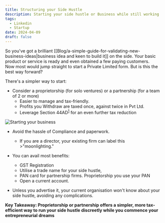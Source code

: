 ```yaml
---
title: Structuring your Side Hustle
description: Starting your side hustle or Business while still working in a job with least hassles and compliance challenges
tags:
  - Linkedin
  - Startup
date: 2024-04-09
draft: false
---
```

  
So you've got a brilliant [[Blog/a-simple-guide-for-validating-new-business-ideas|business idea and keen to build it]] on the side. Your basic product or service is ready and even obtained a few paying customers. Now most would jump straight to start a Private Limited form. But is this the best way forward?
 
There's a simpler way to start:
- Consider a proprietorship (for solo ventures) or a partnership (for a team of 2 or more)
	- Easier to manage and tax-friendly.
	- Profits you Withdraw are taxed once, against twice in Pvt Ltd.
	- Leverage Section 44AD<sup><a href="https://cleartax.in/s/freelance-professional-business-income">1</a></sup> for an even further tax reduction

![Starting your business](https://i.imgur.com/t4aqfFm.jpeg)

- Avoid the hassle of Compliance and paperwork.
	- If you are a director, your existing firm can label this >"moonlighting."

- You can avail most benefits:
	- GST Registration
	- Utilise a trade name for your side hustle,
	- PAN card for partnership firms. Proprietorship you use your PAN
	- Open a current account.

- Unless you advertise it, your current organisation won't know about your side hustle, avoiding any complications.

**Key Takeaway: Proprietorship or partnership offers a simpler, more tax-efficient way to run your side hustle discreetly while you commence your entrepreneurial dreams**
